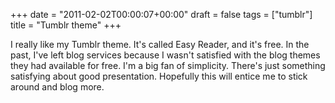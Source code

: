 +++
date = "2011-02-02T00:00:07+00:00"
draft = false
tags = ["tumblr"]
title = "Tumblr theme"
+++
<p>I really like my Tumblr theme. It's called Easy Reader, and it's free. In the past, I've left blog services because I wasn't satisfied with the blog themes they had available for free. I'm a big fan of simplicity. There's just something satisfying about good presentation. Hopefully this will entice me to stick around and blog more.</p>
